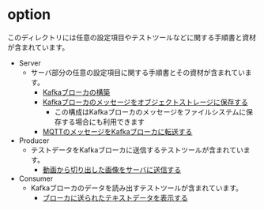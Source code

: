# option

このディレクトリには任意の設定項目やテストツールなどに関する手順書と資材が含まれています。

* Server
  * サーバ部分の任意の設定項目に関する手順書とその資材が含まれています。
    * [Kafkaブローカの構築](Server/Kafka/README.md)
    * [Kafkaブローカのメッセージをオブジェクトストレージに保存する](Server/Kafka-S3/README.md)
      * この構成はKafkaブローカのメッセージをファイルシステムに保存する場合にも利用できます
    * [MQTTのメッセージをKafkaブローカに転送する](Server/Kafka-MQTT/README.md)
* Producer
  * テストデータをKafkaブローカに送信するテストツールが含まれています。
    * [動画から切り出した画像をサーバに送信する](Producer/VideoStreaming/image-sender/README.md)
* Consumer
  * Kafkaブローカのデータを読み出すテストツールが含まれています。
    * [ブローカに送られたテキストデータを表示する](Consumer/NumericalSensorData/text-consumer/README.md)
